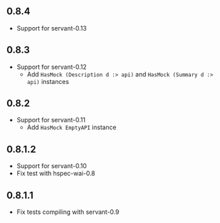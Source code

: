 0.8.4
-----

- Support for servant-0.13

0.8.3
-----

- Support for servant-0.12
   - Add `HasMock (Description d :> api)` and `HasMock (Summary d :> api)`
     instances

0.8.2
-----

- Support for servant-0.11
    - Add `HasMock EmptyAPI` instance

0.8.1.2
-------

- Support for servant-0.10
- Fix test with hspec-wai-0.8

0.8.1.1
-------

- Fix tests compiling with servant-0.9
